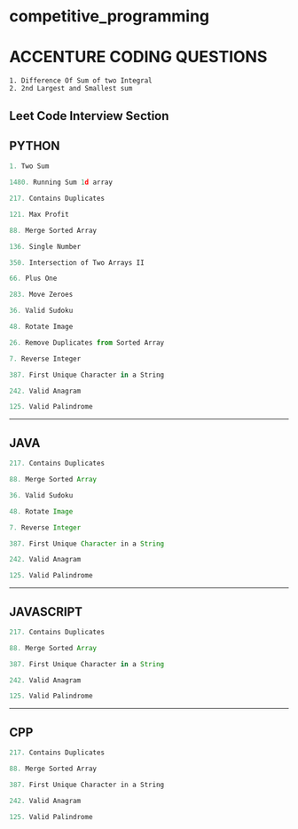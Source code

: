 # competitive_programming

# ACCENTURE CODING QUESTIONS

```MD
1. Difference Of Sum of two Integral
2. 2nd Largest and Smallest sum
```

## Leet Code Interview Section

## PYTHON

```Python
1. Two Sum 

1480. Running Sum 1d array

217. Contains Duplicates

121. Max Profit 

88. Merge Sorted Array 

136. Single Number 

350. Intersection of Two Arrays II 

66. Plus One 

283. Move Zeroes 

36. Valid Sudoku

48. Rotate Image 

26. Remove Duplicates from Sorted Array 

7. Reverse Integer 

387. First Unique Character in a String 

242. Valid Anagram 

125. Valid Palindrome
```
____

## JAVA

```Java
217. Contains Duplicates

88. Merge Sorted Array 

36. Valid Sudoku 

48. Rotate Image 

7. Reverse Integer 

387. First Unique Character in a String 

242. Valid Anagram 

125. Valid Palindrome
```

___

## JAVASCRIPT

```JavaScript
217. Contains Duplicates

88. Merge Sorted Array 

387. First Unique Character in a String 

242. Valid Anagram 

125. Valid Palindrome

```

___

## CPP

``` CPP
217. Contains Duplicates

88. Merge Sorted Array 

387. First Unique Character in a String 

242. Valid Anagram 

125. Valid Palindrome

```
